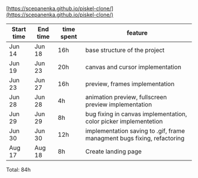 [https://scepanenka.github.io/piskel-clone/](https://scepanenka.github.io/piskel-clone/)

| Start time  | End time | time spent | feature |
|-----------|-------------|-------------|-------------|
| Jun 14 | Jun 18 | 16h | base structure of the project |
| Jun 19 | Jun 23 | 20h | canvas and cursor implementation |
| Jun 23 | Jun 27 | 16h | preview, frames implementation |
| Jun 28 | Jun 28 | 4h | animation preview, fullscreen preview implementation  |
| Jun 29 | Jun 29 | 8h | bug fixing in canvas implementation, color picker implementetion | |
| Jun 30 | Jun 30 | 12h | implementation saving to .gif, frame managment bugs fixing, refactoring |
| Aug 17 | Aug 18 | 8h | Create landing page |


Total: 84h

